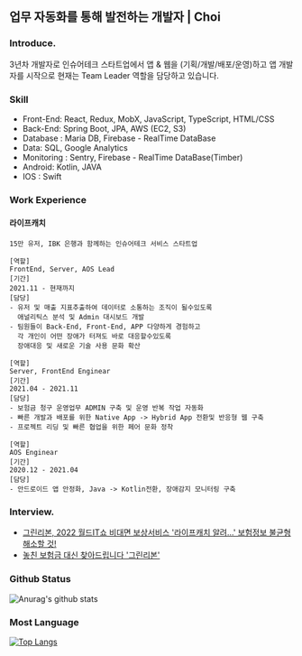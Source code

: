 ## 업무 자동화를 통해 발전하는 개발자 | Choi


### Introduce.
3년차 개발자로 인슈어테크 스타트업에서 앱 & 웹을 (기획/개발/배포/운영)하고
앱 개발자를 시작으로 현재는 Team Leader 역할을 담당하고 있습니다. 

      
### Skill 

- Front-End: React, Redux, MobX, JavaScript, TypeScript,  HTML/CSS 
- Back-End: Spring Boot, JPA, AWS (EC2, S3)
- Database : Maria DB, Firebase - RealTime DataBase
- Data: SQL, Google Analytics
- Monitoring : Sentry, Firebase - RealTime DataBase(Timber) 
- Android: Kotlin, JAVA 
- IOS : Swift


### Work Experience
#### 라이프캐치 
    15만 유저, IBK 은행과 함께하는 인슈어테크 서비스 스타트업 
   
    [역할]
    FrontEnd, Server, AOS Lead
    [기간]
    2021.11 - 현재까지
    [담당]
    - 유저 및 매출 지표추출하여 데이터로 소통하는 조직이 될수있도록
      애널리틱스 분석 및 Admin 대시보드 개발
    - 팀원들이 Back-End, Front-End, APP 다양하게 경험하고 
      각 개인이 어떤 장애가 터져도 바로 대응할수있도록 
      장애대응 및 새로운 기술 사용 문화 확산
   
    [역할]
    Server, FrontEnd Enginear
    [기간]
    2021.04 - 2021.11
    [담당]
    - 보험금 청구 운영업무 ADMIN 구축 및 운영 반복 작업 자동화
    - 빠른 개발과 배포를 위한 Native App -> Hybrid App 전환및 반응형 웹 구축
    - 프로젝트 리딩 및 빠른 협업을 위한 페어 문화 정착
    
    [역할]
    AOS Enginear
    [기간]
    2020.12 - 2021.04
    [담당]
    - 안드로이드 앱 안정화, Java -> Kotlin전환, 장애감지 모니터링 구축
    

### Interview.
- [그린리본, 2022 월드IT쇼 비대면 보상서비스 '라이프캐치 알려...' 보험정보 불균형 해소할 것!](http://kr.aving.net/news/view.php?articleId=1704221)
- [놓친 보험금 대신 찾아드립니다 '그린리본'](https://www.edaily.co.kr/news/read?newsId=01695766629015136&mediaCodeNo=257)

### Github Status
![Anurag's github stats](https://github-readme-stats.vercel.app/api?username=OreoChoi&show_icons=true&theme=dracula)
  
### Most Language
[![Top Langs](https://github-readme-stats.vercel.app/api/top-langs/?username=OreoChoi&langs_count=8)](https://github.com/anuraghazra/github-readme-stats)

